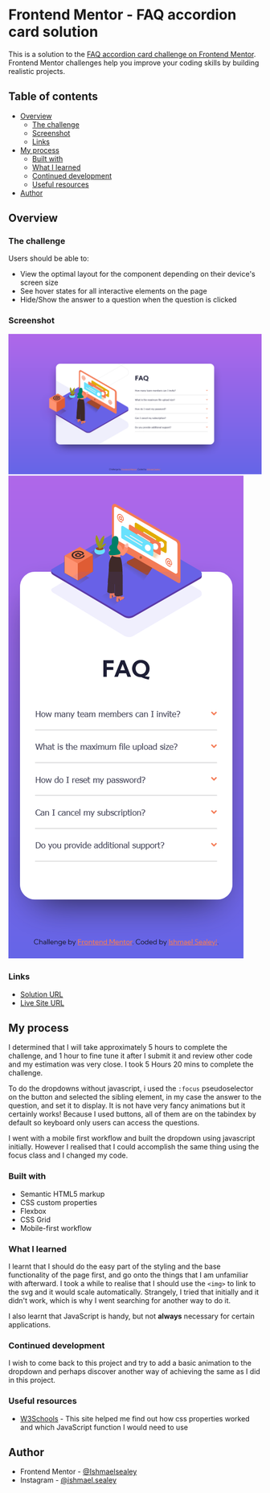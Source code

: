 # Frontend Mentor - FAQ accordion card solution

This is a solution to the [FAQ accordion card challenge on Frontend Mentor](https://www.frontendmentor.io/challenges/faq-accordion-card-XlyjD0Oam). Frontend Mentor challenges help you improve your coding skills by building realistic projects.

## Table of contents

- [Overview](#overview)
  - [The challenge](#the-challenge)
  - [Screenshot](#screenshot)
  - [Links](#links)
- [My process](#my-process)
  - [Built with](#built-with)
  - [What I learned](#what-i-learned)
  - [Continued development](#continued-development)
  - [Useful resources](#useful-resources)
- [Author](#author)

## Overview

### The challenge

Users should be able to:

- View the optimal layout for the component depending on their device's screen size
- See hover states for all interactive elements on the page
- Hide/Show the answer to a question when the question is clicked

### Screenshot

![Desktop Version](./images/Frontend%20Mentor%20FAQ%20Accordion%20Card%20Desktop.png)
![Mobile Version](./images/Frontend%20Mentor%20FAQ%20Accordion%20Card%20Mobile.png)

### Links

- [Solution URL](https://github.com/Ishmaelsealey/fem-accortion-card)
- [Live Site URL](https://ishmaelsealey.github.io/fem-accortion-card)

## My process

I determined that I will take approximately 5 hours to complete the challenge, and 1 hour to fine tune it
after I submit it and review other code and my estimation was very close. I took 5 Hours 20 mins to complete the challenge.

To do the dropdowns without javascript, i used the `:focus` pseudoselector on the button and selected the sibling element,
in my case the answer to the question, and set it to display. It is not have very fancy animations but it certainly works!
Because I used buttons, all of them are on the tabindex by default so keyboard only users can access the questions.

I went with a mobile first workflow and built the dropdown using javascript initially. However I realised that I could
accomplish the same thing using the focus class and I changed my code.

### Built with

- Semantic HTML5 markup
- CSS custom properties
- Flexbox
- CSS Grid
- Mobile-first workflow

### What I learned

I learnt that I should do the easy part of the styling and the base functionality of the page first, and go onto the things that
I am unfamiliar with afterward. I took a while to realise that I should use the `<img>` to link to the svg and it would scale automatically.
Strangely, I tried that initially and it didn't work, which is why I went searching for another way to do it.

I also learnt that JavaScript is handy, but not **always** necessary for certain applications.

### Continued development

I wish to come back to this project and try to add a basic animation to the dropdown and perhaps
discover another way of achieving the same as I did in this project.

### Useful resources

- [W3Schools](https://www.w3schools.com) - This site helped me find out how css properties worked and which JavaScript function I would need to use

## Author

- Frontend Mentor - [@Ishmaelsealey](https://www.frontendmentor.io/profile/Ishmaelsealey)
- Instagram - [@ishmael.sealey](https://www.instagram.com/ishmael.sealey)
